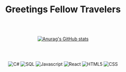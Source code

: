 <header align="center">
<h1>Greetings Fellow Travelers </h1>
<br/><br/>

[![Anurag's GitHub stats](https://github-readme-stats.vercel.app/api?username=chadwell-clark)](https://github.com/anuraghazra/github-readme-stats)

<br/><br/>

<p align="center">

<img src="https://img.shields.io/badge/c%23-006400.svg?style=for-the-badge&logo=c-sharp&logoColor=white" alt="C#" />

<img src="https://img.shields.io/badge/SQL-CC2927?style=for-the-badge&logo=microsoft-sql-server&logoColor=white" alt="SQL" />

<img src="https://img.shields.io/badge/javascript%20-%23323330.svg?&style=for-the-badge&logo=javascript&logoColor=%23F7DF1E" alt="Javascript" />

<img src="https://img.shields.io/badge/React-20232A?style=for-the-badge&logo=react&logoColor=61DAFB" alt="React" />

<img src="https://img.shields.io/badge/html5%20-%23E34F26.svg?&style=for-the-badge&logo=html5&logoColor=white" alt="HTML5"/>

<img src="https://img.shields.io/badge/css3%20-%231572B6.svg?&style=for-the-badge&logo=css3&logoColor=white" alt="CSS"/>

<br/><br/>
